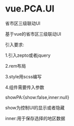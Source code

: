 # vue.PCA.UI
省市区三级联动UI

基于vue的省市区三级联动UI

引入要求:

1.引入zepto或者jquery

2.rem布局

3.style用scss编写

4.组件需要传入参数

  showPA:{show:false,inner:null}
  
  show为控制UI的显示或者隐藏
  
  inner:用于保存选择的地区数据
  
